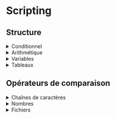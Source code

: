 # Scripting

## Structure
<details><summary>Conditionnel</summary>

```sh
if conditionnel; then
    # code
elif conditionnel; then
    # code
else
    # code
fi
```

### Conditionnel basique
- `[ ]`
```sh
if [ condition ]; then
```
- `test`
```sh
if test condition; then
```
- Opérateurs logiques:
    * `-a` AND
    ```sh
    if [ condition1 -a condition2 ]; then
    ```
    * `-o` OR
    ```sh
    if [ condition1 -o condition2 ]; then
    ```
    * NOT `!`
    ```sh
    if [ ! condition ]; then
    ```
### Conditionnel avancé
- `[[ ]]`
```sh
if [[ condition ]]; then
```
- Opérateurs logiques **supplémentaires**:
    * `&&` AND
    ```sh
    if [[ condition1 && condition2 ]]; then
    ```
    * `||` OR
    ```sh
    if [[ condition1 || condition2 ]]; then
    ```
    * NOT `!`
    ```sh
    if [[ ! condition ]]; then
    ```

### Conditionnel arithmétique
- `(( ))`
```sh
if (( condition )); then
```
- Fonctionne uniquement avec des nombres.
- Ne supporte pas les opérateurs logiques.
- Supporte uniquement dles opérateurs de comparaison arithmétiques:
    * `==` Égal
    * `!=` Différent
    * `>` Supérieur
    * `<` Inférieur
    * `>=` Supérieur ou égal
    * `<=` Inférieur ou égal
</details>
<details><summary>Arithmétique</summary>

| Opérateur | Description | Exemple |
|-|-|-|
| `+` | Addition | `echo $(( 1 + 1 ))` |
| `-` | Soustraction | `echo $(( 1 - 1 ))` |
| `*` | Multiplication | `echo $(( 1 * 1 ))` |
| `/` | Division | `echo $(( 1 / 1 ))` |
| `%` | Modulo | `echo $(( 1 % 1 ))` |
| `**` | Exposant | `echo $(( 1 ** 1 ))` |
| `++` | Incrémentation | `echo $(( i++ )) && echo $i` |
| `--` | Décrémentation | `echo $(( i-- )) && echo $i` |
</details>
<details><summary>Variables</summary>

| Variable | Description | Exemple |
|-|-|-|
| `$#` | Nombre d'arguments | `echo $#` |d
| `$@` | Argument**s** | `echo $@` |
| `$[1-9]` | Argument | `echo $2` |
| `$0` | Nom du script | `echo $0` |
| `$$` | PID du script | `echo $$` |
| `$?` | Code de retour de la dernière commande | `echo $?` |
| `$!` | PID du dernier processus en arrière-plan | `echo $!` |
| `$var` | Variable | `echo $var` |
| `${var}` | Variable | `echo ${var}iable` |
</details>
<details><summary>Tableaux</summary>

### Déclaration
```sh
array1=(value1 value2 value3)
array2=(
    value1
    value2
    value3
)
```
### Accès
```sh
echo ${array1[0]}
echo ${array1[@]}
```
```sh
for value in ${array1[@]}; do
    echo $value
done
```
</details>

## Opérateurs de comparaison
<details><summary>Chaînes de caractères</summary>

| Opérateur | Description | Exemple |
|-|-|-|
| `-z` | Chaîne vide | `if [ -z "$var" ]; then` |
| `-n` | Chaîne non vide | `if [ -n "$var" ]; then` |
| `=` | Égal | `if [ "a" = "a" ]; then` |
| `!=` | Différent | `if [ "a" != "b" ]; then` |
| `>` | Supérieur ASCII | `if [ "a" > "b" ]; then` |
| `<` | Inférieur ASCII | `if [ "a" < "b" ]; then` |
| `>=` | Supérieur ou égal ASCII | `if [ "a" >= "b" ]; then` |
| `<=` | Inférieur ou égal ASCII | `if [ "a" <= "b" ]; then` |
</details>
<details><summary>Nombres</summary>

| Opérateur | Description | Exemple |
|-|-|-|
| `-eq` | Égal | `if [ 1 -eq 1 ]; then` |
| `-ne` | Différent | `if [ 1 -ne 2 ]; then` |
| `-gt` | Supérieur | `if [ 2 -gt 1 ]; then` |
| `-lt` | Inférieur | `if [ 1 -lt 2 ]; then` |
| `-ge` | Supérieur ou égal | `if [ 2 -ge 1 ]; then` |
| `-le` | Inférieur ou égal | `if [ 1 -le 2 ]; then` |
</details>
<details><summary>Fichiers</summary>

| Opérateur | Description | Exemple |
|-|-|-|
| `-e` | Existe | `if [ -e /path/to/file ]; then` |
| `-f` | Est un fichier | `if [ -f /path/to/file ]; then` |
| `-d` | Est un répertoire | `if [ -d /path/to/file ]; then` |
| `-L` | Est un lien symbolique | `if [ -L /path/to/file ]; then` |
| `-s` | Est de taille supérieure à 0 | `if [ -s /path/to/file ]; then` |
| `-r` | Read access | `if [ -r /path/to/file ]; then` |
| `-w` | Write access | `if [ -w /path/to/file ]; then` |
| `-x` | Execute access | `if [ -x /path/to/file ]; then` |
| `-O` | Appartient à l'utilisateur en cours | `if [ -O /path/to/file ]; then` |
| `-G` | Appartient au groupe de l'utilisateur en cours | `if [ -G /path/to/file ]; then` |
| `-nt` | Est plus récent que | `if [ /path/to/file1 -nt /path/to/file2 ]; then` |
| `-ot` | Est plus vieux que | `if [ /path/to/file1 -ot /path/to/file2 ]; then` |
</details>
